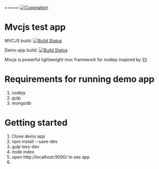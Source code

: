 =====
[![Cuponation](https://avatars0.githubusercontent.com/u/6095679?v=3&s=200)](https://github.com/AdminJuwel191/node-mvc)

Mvcjs test app
=====
MVCJS build:
[![Build Status](https://api.travis-ci.org/AdminJuwel191/node-mvc.svg?branch=master)](https://travis-ci.org/igorzg/node-mvc)

Demo app build:
[![Build Status](https://travis-ci.org/igorzg/mvcjs-testapp.svg?branch=master)](https://travis-ci.org/igorzg/mvcjs-testapp)

Mvcjs is powerful lightweight mvc framework for nodejs inspired by [Yii](http://www.yiiframework.com/)

Requirements for running demo app
====
1. nodejs
2. gulp
3. mongodb

Getting started
====
1. Clone demo app
2. npm install --save-dev
3. gulp less-dev
4. node index
5. open http://localhost:9000/ to see app
6. 


